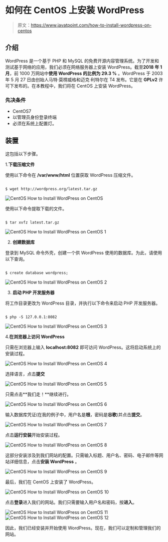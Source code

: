 # 如何在 CentOS 上安装 WordPress

> 原文：<https://www.javatpoint.com/how-to-install-wordpress-on-centos>

## 介绍

WordPress 是一个基于 PHP 和 MySQL 的免费开源内容管理系统。为了开发和测试基于网络的应用，我们必须在网络服务器上安装 WordPress。截至**2018 年 1 月**，前 1000 万网站中**使用 WordPress 的比例为 29.3 %** 。WordPress 于 2003 年 5 月 27 日由创始人马特·莫楞威格和迈克·利特尔在 T4 发布。它是在 **GPLv2** 许可下发布的。在本教程中，我们将在 CentOS 上安装 WordPress。

### 先决条件

*   CentOS7
*   以管理员身份登录终端
*   必须在系统上配置灯。

## 装置

这包括以下步骤。

1.**下载压缩文件**

使用以下命令在 **/var/www/html** 位置获取 WordPress 压缩文件。

```

$ wget http://wordpress.org/latest.tar.gz

```

![CentOS How to Install WordPress on CentOS](img/f12f583ca9c88c12a000e2bee0eb9dd8.png)

使用以下命令提取下载的文件。

```

$ tar xvfz latest.tar.gz

```

![CentOS How to Install WordPress on CentOS 1](img/2fc0d0a503de9008e8d5c74e9f331132.png)

2) **创建数据库**

登录到 MySQL 命令外壳，创建一个供 WordPress 使用的数据库。为此，请使用以下查询。

```

$ create database wordpress; 

```

![CentOS How to Install WordPress on CentOS 2](img/ed8088b8fb9ee1eb8a7dd41c2177dd8c.png)

3) **启动 PHP 开发服务器**

将工作目录更改为 WordPress 目录，并执行以下命令来启动 PHP 开发服务器。

```

$ php -S 127.0.0.1:8082

```

![CentOS How to Install WordPress on CentOS 3](img/0944cef14e14d8cf9bb2060567046013.png)

4.**在浏览器上访问 WordPress**

只需在浏览器上输入 **localhost:8082** 即可访问 WordPress。这将启动系统上的安装过程。

![CentOS How to Install WordPress on CentOS 4](img/67faa87c514fed66b5fcbb552cd82fe1.png)

选择语言，点击**提交**

![CentOS How to Install WordPress on CentOS 5](img/7fa61b8e7978ae640a18e26ad2413fb0.png)

只需点击**我们走！**继续进行。

![CentOS How to Install WordPress on CentOS 6](img/3b5177c98bf1d113cbb6f6837206df45.png)

输入数据库凭证(在我的例子中，用户名是**根**，密码是**谷歌**)并点击**提交**。

![CentOS How to Install WordPress on CentOS 7](img/02d401bd24c3edb7312d8beefd269f1d.png)

点击**运行安装**开始安装过程。

![CentOS How to Install WordPress on CentOS 8](img/bbc2ac387512ba9ea4c64545ad43fcad.png)

这部分安装涉及到我们网站的配置。只需输入标题、用户名、密码、电子邮件等网站详细信息，点击**安装 WordPress** 。

![CentOS How to Install WordPress on CentOS 9](img/b1156e539b7e15b4d5efb47cfbae0575.png)

最后，我们在 CentOS 上安装了 WordPress。

![CentOS How to Install WordPress on CentOS 10](img/efe07f71f6a3a4a2a03e5fbeabfcb3e6.png)

点击**登录**进入我们的网站。我们只需要输入用户名和密码，按**进入**。

![CentOS How to Install WordPress on CentOS 11](img/ef06e6972af42e079717c83386fd47d3.png) ![CentOS How to Install WordPress on CentOS 12](img/b94d708dcd453a102ccb251c94184d95.png)

因此，我们已经安装并开始使用 WordPress。现在，我们可以定制和管理我们的网站。